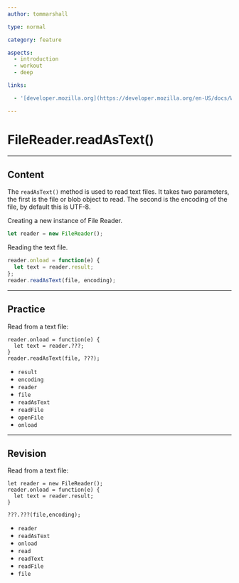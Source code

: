 ```yaml
---
author: tommarshall

type: normal

category: feature

aspects:
  - introduction
  - workout
  - deep

links:

  - '[developer.mozilla.org](https://developer.mozilla.org/en-US/docs/Web/API/FileReader/readAsText){website}'

---
```


# FileReader.readAsText()

---
## Content

The `readAsText()` method is used to read text files. It takes two parameters, the first is the file or blob object to read. The second is the encoding of the file, by default this is UTF-8.

Creating a new instance of File Reader.

```javascript
let reader = new FileReader();
```

Reading the text file.

```javascript
reader.onload = function(e) {
  let text = reader.result;
};
reader.readAsText(file, encoding);
```

---
## Practice

Read from a text file:

```
reader.onload = function(e) {
  let text = reader.???;
}
reader.readAsText(file, ???);
```


* `result`
* `encoding`
* `reader`
* `file`
* `readAsText`
* `readFile`
* `openFile`
* `onload`

---
## Revision

Read from a text file:
```
let reader = new FileReader();
reader.onload = function(e) {
  let text = reader.result;
}

???.???(file,encoding);
```


* `reader`
* `readAsText`
* `onload`
* `read`
* `readText`
* `readFile`
* `file`
 
